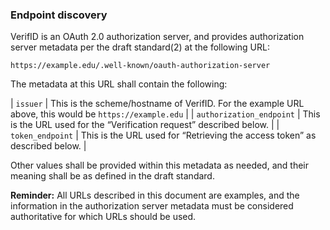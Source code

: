 ### Endpoint discovery

VerifID is an OAuth 2.0 authorization server, and provides authorization server metadata per the draft standard(2) at the following URL:

`https://example.edu/.well-known/oauth-authorization-server`

The metadata at this URL shall contain the following:

| `issuer` | This is the scheme/hostname of VerifID. For the example URL above, this would be `https://example.edu` |
| `authorization_endpoint` | This is the URL used for the “Verification request” described below. |
| `token_endpoint` | This is the URL used for “Retrieving the access token” as described below. |

Other values shall be provided within this metadata as needed, and their meaning shall be as defined in the draft standard.

**Reminder:** All URLs described in this document are examples, and the information in the authorization server metadata must be considered authoritative for which URLs should be used. 

